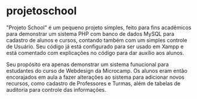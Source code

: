 # projetoschool
"Projeto School" é um pequeno projeto simples, feito para fins acadêmicos para demonstrar um sistema PHP com banco de dados MySQL para cadastro de alunos e cursos, contando também com um simples controle de Usuário. Seu código já está configurado para ser usado em Xampp e está comentado com explicações no código para dar auxílio aos alunos.

Seu propósito era apenas demonstrar um sistema funucional para estudantes do curso de Webdesign da Microcamp. Os alunos eram então encorajados em aula a fazer alterações ao sistema para adicionar novos recursos, como cadastro de Professores e Turmas, além de tabelas de auditoria para controle das informações.
